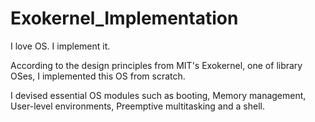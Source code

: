 # Exokernel_Implementation
I love OS. I implement it.

According to the design principles from MIT's Exokernel, one of library OSes, I implemented this OS from scratch.

I devised essential OS modules such as booting, Memory management, User-level environments, Preemptive multitasking and a shell.
